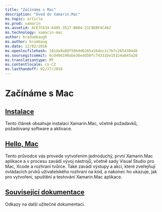 ```yaml
---
title: "Začínáme s Mac"
description: "Úvod do Xamarin.Mac"
ms.topic: article
ms.prod: xamarin
ms.assetid: 6CE7C634-6495-3517-B004-21C9EBF4C462
ms.technology: xamarin-mac
author: bradumbaugh
ms.author: brumbaug
ms.date: 12/02/2016
ms.openlocfilehash: 181da9a88f58b0d6265a164ec1c7b7c285430448
ms.sourcegitcommit: 6cd40d190abe38edd50fc74331be15324a845a28
ms.translationtype: MT
ms.contentlocale: cs-CZ
ms.lasthandoff: 02/27/2018
---
```

# <a name="getting-started-with-mac"></a>Začínáme s Mac

##  <a name="installationmacget-startedinstallationmd"></a>[Instalace](~/mac/get-started/installation.md)

Tento článek obsahuje instalaci Xamarin.Mac, včetně požadavků, požadovaný software a aktivace.

##  <a name="hello-macmacget-startedhello-macmd"></a>[Hello, Mac](~/mac/get-started/hello-mac.md)

Tento průvodce vás provede vytvořením jednoduchý, první Xamarin.Mac aplikace a v procesu zavádí vývoj nástrojů, včetně sady Visual Studio pro Mac, Xcode a rozhraní tvůrce. Také zavádí výstupy a akcí, které zveřejňují ovládacích prvků uživatelského rozhraní na kód, a nakonec ho ukazuje, jak pro vytvoření, spuštění a testování Xamarin.Mac aplikace.

##  <a name="related-documentationmacget-startedrelatedmd"></a>[Související dokumentace](~/mac/get-started/related.md)

Odkazy na další užitečné dokumentaci.
